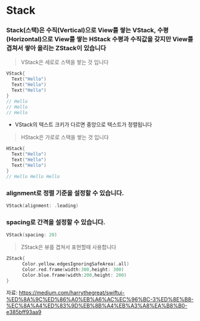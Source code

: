 # Stack

### Stack(스택)은 수직(Vertical)으로 View를 쌓는 VStack, 수평(Horizontal)으로 View를 쌓는 HStack 수평과 수직값을 갖지만 View를 겹쳐서 쌓아 올리는 ZStack이 있습니다

> VStack은 세로로 스택을 쌓는 것 입니다 
```swift
VStack{
  Text("Hello")
  Text("Hello")
  Text("Hello")
}
// Hello
// Hello
// Hello
```
* VStack의 텍스트 크키가 다르면 중앙으로 텍스트가 정렬됩니다
> HStack은 가로로 스택을 쌓는 것 입니다
```swift
HStack{
  Text("Hello")
  Text("Hello")
  Text("Hello")
}
// Hello Hello Hello
```
### alignment로 정렬 기준을 설정할 수 있습니다.
```swift
VStack(alignment: .leading)
```
### spacing로 간격을 설정할 수 있습니다.
```swift
VStack(spacing: 20)
```

> ZStack은 뷰를 겹쳐서 표현할때 사용합니다
```swift
ZStack{
      Color.yellow.edgesIgnoringSafeArea(.all)
      Color.red.frame(width:300,height: 300)
      Color.blue.frame(width:200,height: 200)
}
```

자료: https://medium.com/harrythegreat/swiftui-%ED%8A%9C%ED%86%A0%EB%A6%AC%EC%96%BC-3%ED%8E%B8-%EC%8A%A4%ED%83%9D%EB%8B%A4%EB%A3%A8%EA%B8%B0-e385bff93aa9

